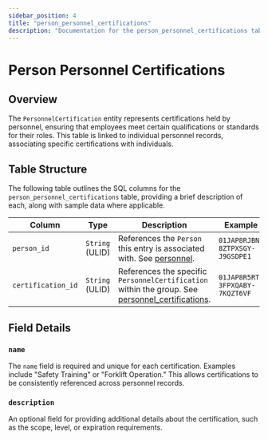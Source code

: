 ```yaml
---
sidebar_position: 4
title: "person_personnel_certifications"
description: "Documentation for the person_personnel_certifications table, outlining its columns and structure."
---
```


# Person Personnel Certifications

## Overview

The `PersonnelCertification` entity represents certifications held by personnel, ensuring that employees meet certain
qualifications or standards for their roles. This table is linked to individual personnel records, associating specific
certifications with individuals.

## Table Structure

The following table outlines the SQL columns for the `person_personnel_certifications` table, providing a brief description of
each, along with sample data where applicable.

| Column             | Type            | Description                                                                                                                                    | Example                        |
|--------------------|-----------------|------------------------------------------------------------------------------------------------------------------------------------------------|--------------------------------|
| `person_id`        | `String` (ULID) | References the `Person` this entry is associated with. See [personnel](../personnel-model/personnel).                                          | `01JAP8RJBN-8ZTPXSGY-J9GSDPE1` |
| `certification_id` | `String` (ULID) | References the specific `PersonnelCertification` within the group. See [personnel_certifications](../personnel-model/personnel-certification). | `01JAP8R5RT-3FPXQABY-7KQZT6VF` |

## Field Details

### `name`

The `name` field is required and unique for each certification. Examples include "Safety Training" or "Forklift
Operation." This allows certifications to be consistently referenced across personnel records.

### `description`

An optional field for providing additional details about the certification, such as the scope, level, or expiration
requirements.

